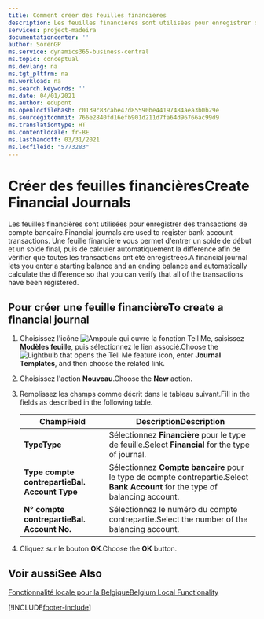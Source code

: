 ```yaml
---
title: Comment créer des feuilles financières
description: Les feuilles financières sont utilisées pour enregistrer des transactions de compte bancaire. Une feuille financière vous permet d'entrer un solde de début et un solde final, puis de calculer automatiquement la différence afin de vérifier que toutes les transactions ont été enregistrées.
services: project-madeira
documentationcenter: ''
author: SorenGP
ms.service: dynamics365-business-central
ms.topic: conceptual
ms.devlang: na
ms.tgt_pltfrm: na
ms.workload: na
ms.search.keywords: ''
ms.date: 04/01/2021
ms.author: edupont
ms.openlocfilehash: c0139c83cabe47d85590be44197484aea3b0b29e
ms.sourcegitcommit: 766e2840fd16efb901d211d7fa64d96766ac99d9
ms.translationtype: HT
ms.contentlocale: fr-BE
ms.lasthandoff: 03/31/2021
ms.locfileid: "5773283"
---
```

# <a name="create-financial-journals"></a><span data-ttu-id="737ef-104">Créer des feuilles financières</span><span class="sxs-lookup"><span data-stu-id="737ef-104">Create Financial Journals</span></span>
<span data-ttu-id="737ef-105">Les feuilles financières sont utilisées pour enregistrer des transactions de compte bancaire.</span><span class="sxs-lookup"><span data-stu-id="737ef-105">Financial journals are used to register bank account transactions.</span></span> <span data-ttu-id="737ef-106">Une feuille financière vous permet d'entrer un solde de début et un solde final, puis de calculer automatiquement la différence afin de vérifier que toutes les transactions ont été enregistrées.</span><span class="sxs-lookup"><span data-stu-id="737ef-106">A financial journal lets you enter a starting balance and an ending balance and automatically calculate the difference so that you can verify that all of the transactions have been registered.</span></span>  

## <a name="to-create-a-financial-journal"></a><span data-ttu-id="737ef-107">Pour créer une feuille financière</span><span class="sxs-lookup"><span data-stu-id="737ef-107">To create a financial journal</span></span>  

1.  <span data-ttu-id="737ef-108">Choisissez l'icône ![Ampoule qui ouvre la fonction Tell Me](../../media/ui-search/search_small.png "Dites-moi ce que vous voulez faire"), saisissez **Modèles feuille**, puis sélectionnez le lien associé.</span><span class="sxs-lookup"><span data-stu-id="737ef-108">Choose the ![Lightbulb that opens the Tell Me feature](../../media/ui-search/search_small.png "Tell me what you want to do") icon, enter **Journal Templates**, and then choose the related link.</span></span>  
2.  <span data-ttu-id="737ef-109">Choisissez l'action **Nouveau**.</span><span class="sxs-lookup"><span data-stu-id="737ef-109">Choose the **New** action.</span></span>  
3.  <span data-ttu-id="737ef-110">Remplissez les champs comme décrit dans le tableau suivant.</span><span class="sxs-lookup"><span data-stu-id="737ef-110">Fill in the fields as described in the following table.</span></span>  

    |<span data-ttu-id="737ef-111">Champ</span><span class="sxs-lookup"><span data-stu-id="737ef-111">Field</span></span>|<span data-ttu-id="737ef-112">Description</span><span class="sxs-lookup"><span data-stu-id="737ef-112">Description</span></span>|  
    |---------------------------------|---------------------------------------|  
    |<span data-ttu-id="737ef-113">**Type**</span><span class="sxs-lookup"><span data-stu-id="737ef-113">**Type**</span></span>|<span data-ttu-id="737ef-114">Sélectionnez **Financière** pour le type de feuille.</span><span class="sxs-lookup"><span data-stu-id="737ef-114">Select **Financial** for the type of journal.</span></span>|  
    |<span data-ttu-id="737ef-115">**Type compte contrepartie**</span><span class="sxs-lookup"><span data-stu-id="737ef-115">**Bal. Account Type**</span></span>|<span data-ttu-id="737ef-116">Sélectionnez **Compte bancaire** pour le type de compte contrepartie.</span><span class="sxs-lookup"><span data-stu-id="737ef-116">Select **Bank Account** for the type of balancing account.</span></span>|  
    |<span data-ttu-id="737ef-117">**N° compte contrepartie**</span><span class="sxs-lookup"><span data-stu-id="737ef-117">**Bal. Account No.**</span></span>|<span data-ttu-id="737ef-118">Sélectionnez le numéro du compte contrepartie.</span><span class="sxs-lookup"><span data-stu-id="737ef-118">Select the number of the balancing account.</span></span>|  

4.  <span data-ttu-id="737ef-119">Cliquez sur le bouton **OK**.</span><span class="sxs-lookup"><span data-stu-id="737ef-119">Choose the **OK** button.</span></span>  

## <a name="see-also"></a><span data-ttu-id="737ef-120">Voir aussi</span><span class="sxs-lookup"><span data-stu-id="737ef-120">See Also</span></span>  
 [<span data-ttu-id="737ef-121">Fonctionnalité locale pour la Belgique</span><span class="sxs-lookup"><span data-stu-id="737ef-121">Belgium Local Functionality</span></span>](belgium-local-functionality.md)


[!INCLUDE[footer-include](../../includes/footer-banner.md)]